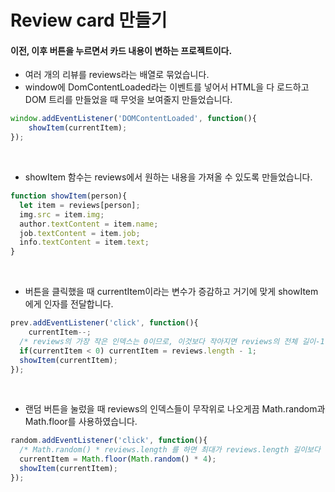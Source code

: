 # Review card 만들기
#### 이전, 이후 버튼을 누르면서 카드 내용이 변하는 프로젝트이다.

* 여러 개의 리뷰를 reviews라는 배열로 묶었습니다.
* window에 DomContentLoaded라는 이벤트를 넣어서 HTML을 다 로드하고 DOM 트리를 만들었을 때 무엇을 보여줄지 만들었습니다.
```js
window.addEventListener('DOMContentLoaded', function(){
	showItem(currentItem);
});
```    
<br/>

* showItem 함수는 reviews에서 원하는 내용을 가져올 수 있도록 만들었습니다.
```js
function showItem(person){
  let item = reviews[person];
  img.src = item.img;
  author.textContent = item.name;
  job.textContent = item.job;
  info.textContent = item.text;
}
```
<br/>

* 버튼을 클릭했을 때 currentItem이라는 변수가 증감하고 거기에 맞게 showItem에게 인자를 전달합니다.
```js
prev.addEventListener('click', function(){
	currentItem--;
  /* reviews의 가장 작은 인덱스는 0이므로, 이것보다 작아지면 reviews의 전체 길이-1 값을 넣어서 오류가 생기지 않도록 하였습니다. */
  if(currentItem < 0) currentItem = reviews.length - 1;
  showItem(currentItem);
});
```
<br/>

* 랜덤 버튼을 눌렀을 때 reviews의 인덱스들이 무작위로 나오게끔 Math.random과 Math.floor를 사용하였습니다.
```js
random.addEventListener('click', function(){
  /* Math.random() * reviews.length 를 하면 최대가 reviews.length 길이보다 1 작은 수가 나오게 됩니다. */
  currentItem = Math.floor(Math.random() * 4);
  showItem(currentItem);
});
```
